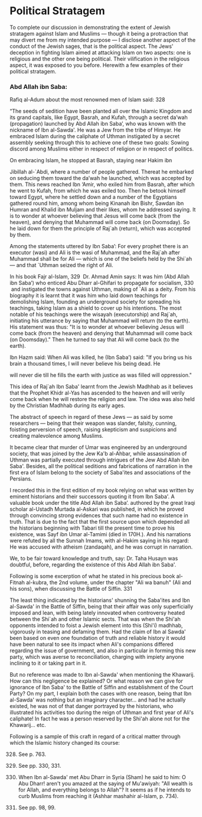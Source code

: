 Political Stratagem
===================

  
  
  

To complete our discussion in demonstrating the extent of Jewish
stratagem against Islam and Muslims — though it being a protraction that
may divert me from my intended purpose — I disclose another aspect of
the conduct of the Jewish sages, that is the political aspect. The Jews'
deception in fighting Islam aimed at attacking Islam on two aspects: one
is religious and the other one being political. Their vilification in
the religious aspect, it was exposed to you before. Herewith a few
examples of their political stratagem.

### Abd Allah ibn Saba:

Rafiq al-Adum about the most renowned men of Islam said: <span
id="_anchor_328"></span>328

“The seeds of sedition have been planted all over the Islamic Kingdom
and its grand capitals, like Egypt, Basrah, and Kufah, through a secret
da’wah (propagation) launched by Abd Allah ibn Saba’, who was known with
the nickname of Ibn al-Sawda'. He was a Jew from the tribe of Himyar. He
embraced Islam during the caliphate of Uthman instigated by a secret
assembly seeking through this to achieve one of these two goals: Sowing
discord among Muslims either in respect of religion or in respect of
politics.

On embracing Islam, he stopped at Basrah, staying near Hakim ibn

Jibillah al-\`Abdi, where a number of people gathered. Thereat he
embarked on seducing them toward the da’wah he launched, which was
accepted by them. This news reached Ibn ‘Amir, who exiled him from
Basrah, after which he went to Kufah, from which he was exiled too. Then
he betook himself toward Egypt, where he settled down and a number of
the Egyptians gathered round him, among whom being Kinanah ibn Bishr,
Sawdan ibn Humran and Khalid ibn Muljam and their likes, whom he
addressed saying. It is to wonder at whoever believing that Jesus will
come back (from the heaven), and denying that Muhammad will come back
(on Doomsday). So he laid down for them the principle of Raj\`ah
(return), which was accepted by them.

Among the statements uttered by Ibn Saba’: For every prophet there is an
executor (wasi) and Ali is the wasi of Muhammad, and the Raj\`ah after
Muhammad shall be for Ali — which is one of the beliefs held by the
Shi\`ah — and that \`Uthman seized the right of Ali.

In his book Fajr al-Islam, <span id="_anchor_329"></span>329  Dr. Ahmad
Amin says: It was him (Abd Allah ibn Saba’) who enticed Abu Dharr
al-Ghifari to propagate for socialism, <span id="_anchor_330"></span>330
 and instigated the towns against Uthman, making of \`Ali as a deity.
From his biography it is learnt that it was him who laid down teachings
for demolishing Islam, founding an underground society for spreading his
teachings, taking Islam as a shield to cover up his intentions. The most
notable of his teachings were the wisayah (executorship) and Raj\`ah,
initiating his utterance by saying that Muhammad will return (to the
earth). His statement was thus: "It is to wonder at whoever believing
Jesus will come back (from the heaven) and denying that Muhammad will
come back (on Doomsday)." Then he turned to say that Ali will come back
(to the earth).

Ibn Hazm said: When Ali was killed, he (Ibn Saba’) said: "If you bring
us his brain a thousand times, I will never believe his being dead. He

will never die till he fills the earth with justice as was filled will
oppression."

This idea of Raj\`ah Ibn Saba' learnt from the Jewish Madhhab as it
believes that the Prophet Khidr al-Yas has ascended to the heaven and
will verily come back when he will restore the religion and law. The
idea was also held by the Christian Madhhab during its early ages.

The abstract of speech in regard of these Jews — as said by some
researchers — being that their weapon was slander, falsity, cunning,
foisting perversion of speech, raising skepticism and suspicions and
creating malevolence among Muslims.

It became clear that murder of Umar was engineered by an underground
society, that was joined by the Jew Ka'b al-Ahbar, while assassination
of Uthman was partially executed through intrigues of the Jew Abd Allah
ibn Saba'. Besides, all the political seditions and fabrications of
narration in the first era of Islam belong to the society of Saba'ites
and associations of the Persians.

I recorded this in the first edition of my book relying on what was
written by eminent historians and their successors quoting it from Ibn
Saba'. A valuable book under the title Abd Allah ibn Saba’. authored by
the great Iraqi scholar al-Ustadh Murtada al-Askari was published, in
which he proved through convincing strong evidences that such name had
no existence in truth. That is due to the fact that the first source
upon which depended all the historians beginning with Tabari till the
present time to prove his existence, was Sayf ibn Umar al-Tamimi (died
in 170H.). And his narrations were refuted by all the Sunnah Imams, with
al-Hakim saying in his regard: He was accused with atheism (zandaqah),
and he was corrupt in narration.

We, to be fair toward knowledge and truth, say: Dr. Taha Husayn was
doubtful, before, regarding the existence of this Abd Allah ibn Saba'.

Following is some excerption of what he stated in his precious book
al-Fitnah al-kubra, the 2nd volume, under the chapter "Ali wa banuh"
(Ali and his sons), when discussing the Battle of Siffin. <span
id="_anchor_331"></span>331

The least thing indicated by the historians' shunning the Saba'ites and
Ibn al-Sawda' in the Battle of Siffin, being that their affair was only
superficially imposed and lean, with being lately innovated when
controversy heated between the Shi\`ah and other Islamic sects. That was
when the Shi'ah opponents intended to foist a Jewish element into this
(Shi'i) madhhab, vigorously in teasing and defaming them. Had the claim
of Ibn al Sawda' been based on even one foundation of truth and reliable
history it would have been natural to see its impact when Ali's
companions differed regarding the issue of government, and also in
particular in forming this new party, which was averse to
reconciliation, charging with impiety anyone inclining to it or taking
part in it.

But no reference was made to Ibn al-Sawda' when mentioning the Khawarij.
How can this negligence be explained? Or what reason we can give for
ignorance of Ibn Saba' to the Battle of Siffin and establishment of the
Court Party? On my part, I explain both the cases with one reason, being
that Ibn al-Sawda' was nothing but an imaginary character... and had he
actually existed, he was not of that danger portrayed by the historians,
who illustrated his activities too during the reign of Uthman and first
year of Ali's caliphate! In fact he was a person reserved by the Shi'ah
alone not for the Khawarij... etc.

Following is a sample of this craft in regard of a critical matter
through which the Islamic history changed its course:

328. See p. 763.

329. See pp. 330, 331.

330. When Ibn al-Sawda' met Abu Dharr in Syria (Sham) he said to him: O
Abu Dharr! aren't you amazed at the saying of Mu'awiyah: "All wealth is
for Allah, and everything belongs to Allah"? It seems as if he intends
to curb Muslims from reaching it (Ashhar mashahir al-Islam, p. 734).

331. See pp. 98, 99.
